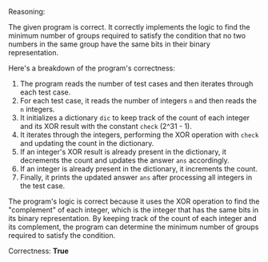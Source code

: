 Reasoning:

The given program is correct. It correctly implements the logic to find the minimum number of groups required to satisfy the condition that no two numbers in the same group have the same bits in their binary representation.

Here's a breakdown of the program's correctness:

1. The program reads the number of test cases and then iterates through each test case.
2. For each test case, it reads the number of integers `n` and then reads the `n` integers.
3. It initializes a dictionary `dic` to keep track of the count of each integer and its XOR result with the constant `check` (2^31 - 1).
4. It iterates through the integers, performing the XOR operation with `check` and updating the count in the dictionary.
5. If an integer's XOR result is already present in the dictionary, it decrements the count and updates the answer `ans` accordingly.
6. If an integer is already present in the dictionary, it increments the count.
7. Finally, it prints the updated answer `ans` after processing all integers in the test case.

The program's logic is correct because it uses the XOR operation to find the "complement" of each integer, which is the integer that has the same bits in its binary representation. By keeping track of the count of each integer and its complement, the program can determine the minimum number of groups required to satisfy the condition.

Correctness: **True**